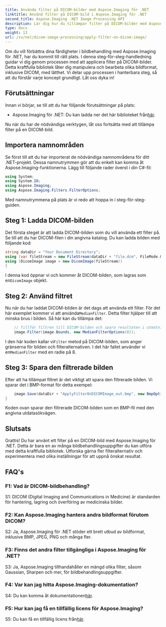 ```yaml
---
title: Använda filter på DICOM-bilder med Aspose.Imaging för .NET
linktitle: Använd filter på DICOM-bild i Aspose.Imaging för .NET
second_title: Aspose.Imaging .NET Image Processing API
description: Lär dig hur du tillämpar filter på DICOM-bilder med Aspose.Imaging för .NET. Förbättra medicinsk bildbehandling med lätthet.
type: docs
weight: 13
url: /sv/net/dicom-image-processing/apply-filter-on-dicom-image/
---
```

Om du vill förbättra dina färdigheter i bildbehandling med Aspose.Imaging för .NET, har du kommit till rätt plats. I denna steg-för-steg-handledning guidar vi dig genom processen med att applicera filter på DICOM-bilder. Detta kraftfulla bibliotek låter dig manipulera och bearbeta olika bildformat, inklusive DICOM, med lätthet. Vi delar upp processen i hanterbara steg, så att du förstår varje koncept grundligt. Låt oss dyka in!

## Förutsättningar

Innan vi börjar, se till att du har följande förutsättningar på plats:

-  Aspose.Imaging för .NET: Du kan ladda ner det här biblioteket från[här](https://releases.aspose.com/imaging/net/).

Nu när du har de nödvändiga verktygen, låt oss fortsätta med att tillämpa filter på en DICOM-bild.

## Importera namnområden

Se först till att du har importerat de nödvändiga namnområdena för ditt .NET-projekt. Dessa namnutrymmen gör att du enkelt kan komma åt Aspose.Imaging-funktionerna. Lägg till följande rader överst i din C#-fil:

```csharp
using System;
using System.IO;
using Aspose.Imaging;
using Aspose.Imaging.Filters.FilterOptions;
```

Med namnutrymmena på plats är vi redo att hoppa in i steg-för-steg-guiden.

## Steg 1: Ladda DICOM-bilden

Det första steget är att ladda DICOM-bilden som du vill använda ett filter på. Se till att du har DICOM-filen i din angivna katalog. Du kan ladda bilden med följande kod:

```csharp
string dataDir = "Your Document Directory";
using (var fileStream = new FileStream(dataDir + "file.dcm", FileMode.Open, FileAccess.Read))
using (DicomImage image = new DicomImage(fileStream))
{
```

 I denna kod öppnar vi och kommer åt DICOM-bilden, som lagras som en`DicomImage` objekt.

## Steg 2: Använd filtret

 Nu när du har laddat DICOM-bilden är det dags att använda ett filter. För det här exemplet kommer vi att använda`MedianFilter`. Detta filter hjälper till att minska brus i bilden. Så här kan du tillämpa det:

```csharp
    // Tillför filtren till DICOM-bilden och spara resultaten i utmatningsvägen.
    image.Filter(image.Bounds, new MedianFilterOptions(8));
```

 I den här koden kallar vi`Filter` metod på DICOM-bilden, som anger gränserna för bilden och filteralternativen. I det här fallet använder vi en`MedianFilter` med en radie på 8.

## Steg 3: Spara den filtrerade bilden

Efter att ha tillämpat filtret är det viktigt att spara den filtrerade bilden. Vi sparar det i BMP-format för detta exempel:

```csharp
    image.Save(dataDir + "ApplyFilterOnDICOMImage_out.bmp", new BmpOptions());
}
```

Koden ovan sparar den filtrerade DICOM-bilden som en BMP-fil med den angivna utdatasökvägen.

## Slutsats

Grattis! Du har använt ett filter på en DICOM-bild med Aspose.Imaging för .NET. Detta är bara en av många bildbehandlingsuppgifter du kan utföra med detta kraftfulla bibliotek. Utforska gärna fler filteralternativ och experimentera med olika inställningar för att uppnå önskat resultat.

## FAQ's

### F1: Vad är DICOM-bildbehandling?

S1: DICOM (Digital Imaging and Communications in Medicine) är standarden för hantering, lagring och överföring av medicinska bilder.

### F2: Kan Aspose.Imaging hantera andra bildformat förutom DICOM?

S2: Ja, Aspose.Imaging för .NET stöder ett brett utbud av bildformat, inklusive BMP, JPEG, PNG och många fler.

### F3: Finns det andra filter tillgängliga i Aspose.Imaging för .NET?

S3: Ja, Aspose.Imaging tillhandahåller en mängd olika filter, såsom Gaussian, Sharpen och mer, för bildbehandlingsuppgifter.

### F4: Var kan jag hitta Aspose.Imaging-dokumentation?

 S4: Du kan komma åt dokumentationen[här](https://reference.aspose.com/imaging/net/).

### F5: Hur kan jag få en tillfällig licens för Aspose.Imaging?

 S5: Du kan få en tillfällig licens från[här](https://purchase.aspose.com/temporary-license/).